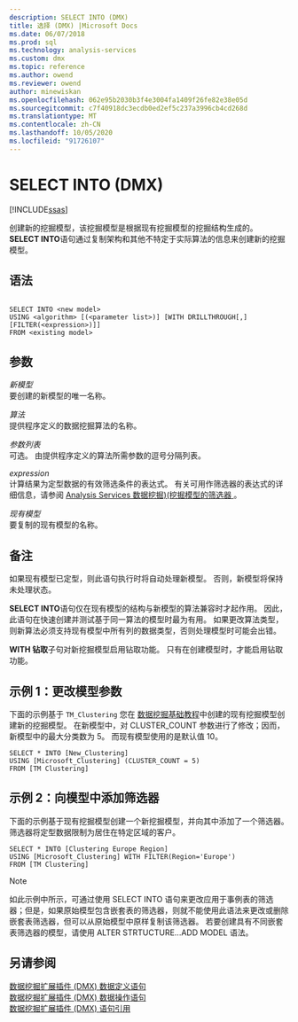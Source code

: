 ```yaml
---
description: SELECT INTO (DMX)
title: 选择 (DMX) |Microsoft Docs
ms.date: 06/07/2018
ms.prod: sql
ms.technology: analysis-services
ms.custom: dmx
ms.topic: reference
ms.author: owend
ms.reviewer: owend
author: minewiskan
ms.openlocfilehash: 062e95b2030b3f4e3004fa1409f26fe82e38e05d
ms.sourcegitcommit: c7f40918dc3ecdb0ed2ef5c237a3996cb4cd268d
ms.translationtype: MT
ms.contentlocale: zh-CN
ms.lasthandoff: 10/05/2020
ms.locfileid: "91726107"
---
```

# <a name="select-into-dmx"></a>SELECT INTO (DMX)
[!INCLUDE[ssas](../includes/applies-to-version/ssas.md)]

  创建新的挖掘模型，该挖掘模型是根据现有挖掘模型的挖掘结构生成的。 **SELECT INTO**语句通过复制架构和其他不特定于实际算法的信息来创建新的挖掘模型。  
  
## <a name="syntax"></a>语法  
  
```  
  
SELECT INTO <new model>   
USING <algorithm> [(<parameter list>)] [WITH DRILLTHROUGH[,] [FILTER(<expression>)]]  
FROM <existing model>  
```  
  
## <a name="arguments"></a>参数  
 *新模型*  
 要创建的新模型的唯一名称。  
  
 *算法*  
 提供程序定义的数据挖掘算法的名称。  
  
 *参数列表*  
 可选。 由提供程序定义的算法所需参数的逗号分隔列表。  
  
 *expression*  
 计算结果为定型数据的有效筛选条件的表达式。 有关可用作筛选器的表达式的详细信息，请参阅 [Analysis Services 数据挖掘&#41;&#40;挖掘模型的筛选器 ](/analysis-services/data-mining/filters-for-mining-models-analysis-services-data-mining)。  
  
 *现有模型*  
 要复制的现有模型的名称。  
  
## <a name="remarks"></a>备注  
 如果现有模型已定型，则此语句执行时将自动处理新模型。 否则，新模型将保持未处理状态。  
  
 **SELECT INTO**语句仅在现有模型的结构与新模型的算法兼容时才起作用。 因此，此语句在快速创建并测试基于同一算法的模型时最为有用。 如果更改算法类型，则新算法必须支持现有模型中所有列的数据类型，否则处理模型时可能会出错。  
  
 **WITH 钻取**子句对新挖掘模型启用钻取功能。 只有在创建模型时，才能启用钻取功能。  
  
## <a name="example-1-altering-the-parameters-of-the-model"></a>示例 1：更改模型参数  
 下面的示例基于 `TM_Clustering` 您在 [数据挖掘基础教程](/previous-versions/sql/sql-server-2016/ms167167(v=sql.130))中创建的现有挖掘模型创建新的挖掘模型。 在新模型中，对 CLUSTER_COUNT 参数进行了修改；因而，新模型中的最大分类数为 5。 而现有模型使用的是默认值 10。  
  
```  
SELECT * INTO [New_Clustering]  
USING [Microsoft_Clustering] (CLUSTER_COUNT = 5)   
FROM [TM Clustering]  
```  
  
## <a name="example-2-adding-a-filter-to-the-model"></a>示例 2：向模型中添加筛选器  
 下面的示例基于现有挖掘模型创建一个新挖掘模型，并向其中添加了一个筛选器。 筛选器将定型数据限制为居住在特定区域的客户。  
  
```  
SELECT * INTO [Clustering Europe Region]  
USING [Microsoft_Clustering] WITH FILTER(Region='Europe')  
FROM [TM Clustering]  
```  
  
> [!NOTE]  
>  如此示例中所示，可通过使用 SELECT INTO 语句来更改应用于事例表的筛选器；但是，如果原始模型包含嵌套表的筛选器，则就不能使用此语法来更改或删除嵌套表筛选器，但可以从原始模型中原样复制该筛选器。 若要创建具有不同嵌套表筛选器的模型，请使用 ALTER STRTUCTURE...ADD MODEL 语法。  
  
## <a name="see-also"></a>另请参阅  
 [数据挖掘扩展插件 &#40;DMX&#41; 数据定义语句](../dmx/dmx-statements-data-definition.md)   
 [数据挖掘扩展插件 &#40;DMX&#41; 数据操作语句](../dmx/dmx-statements-data-manipulation.md)   
 [数据挖掘扩展插件 (DMX) 语句引用](../dmx/data-mining-extensions-dmx-statements.md)  
  
